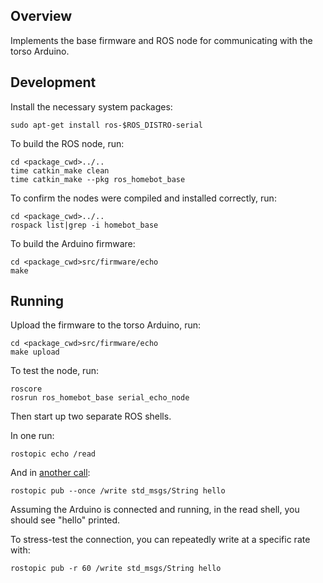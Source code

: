 Overview
--------

Implements the base firmware and ROS node for communicating with the torso Arduino.

Development
-----------

Install the necessary system packages:

    sudo apt-get install ros-$ROS_DISTRO-serial

To build the ROS node, run:

    cd <package_cwd>../..
    time catkin_make clean
    time catkin_make --pkg ros_homebot_base

To confirm the nodes were compiled and installed correctly, run:

    cd <package_cwd>../..
    rospack list|grep -i homebot_base    

To build the Arduino firmware:

    cd <package_cwd>src/firmware/echo
    make

Running
-------

Upload the firmware to the torso Arduino, run:

    cd <package_cwd>src/firmware/echo
    make upload
    
To test the node, run:

    roscore
    rosrun ros_homebot_base serial_echo_node

Then start up two separate ROS shells.

In one run:

    rostopic echo /read

And in [another call](http://wiki.ros.org/rostopic#rostopic_pub):

    rostopic pub --once /write std_msgs/String hello

Assuming the Arduino is connected and running, in the read shell, you should see "hello" printed.

To stress-test the connection, you can repeatedly write at a specific rate with:

    rostopic pub -r 60 /write std_msgs/String hello
